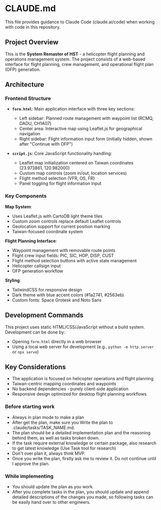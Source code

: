 # CLAUDE.md

This file provides guidance to Claude Code (claude.ai/code) when working with code in this repository.

## Project Overview

This is the **System Remaster of HST** - a helicopter flight planning and operations management system. The project consists of a web-based interface for flight planning, crew management, and operational flight plan (OFP) generation.

## Architecture

### Frontend Structure
- **`form.html`**: Main application interface with three key sections:
  - Left sidebar: Planned route management with waypoint list (RCMQ, DADU, CH1A07)
  - Center area: Interactive map using Leaflet.js for geographical navigation
  - Right sidebar: Flight information input form (initially hidden, shown after "Continue with OFP")

- **`script.js`**: Core JavaScript functionality handling:
  - Leaflet map initialization centered on Taiwan coordinates (23.973861, 120.982000)
  - Custom map controls (zoom in/out, location services)
  - Flight method selection (VFR, OS, FR)
  - Panel toggling for flight information input

### Key Components

**Map System**:
- Uses Leaflet.js with CartoDB light theme tiles
- Custom zoom controls replace default Leaflet controls
- Geolocation support for current position marking
- Taiwan-focused coordinate system

**Flight Planning Interface**:
- Waypoint management with removable route points
- Flight crew input fields: PIC, SIC, HOP, DISP, CUST
- Flight method selection buttons with active state management
- Helicopter callsign input
- OFP generation workflow

**Styling**: 
- TailwindCSS for responsive design
- Dark theme with blue accent colors (#1a2741, #2563eb)
- Custom fonts: Space Grotesk and Noto Sans

## Development Commands

This project uses static HTML/CSS/JavaScript without a build system. Development can be done by:
- Opening `form.html` directly in a web browser
- Using a local web server for development (e.g., `python -m http.server` or `npx serve`)

## Key Considerations

- The application is focused on helicopter operations and flight planning
- Taiwan-centric mapping coordinates and waypoints
- No backend dependencies - purely client-side application
- Responsive design optimized for desktop flight planning workflows

### Before starting work
- Always in plan mode to make a plan
- After get the plan, make sure you Write the plan to .claude/tasks/TASK_NAME.md.
- The plan should be a detailed implementation plan and the reasoning behind them, as well as tasks broken down.
- If the task require external knowledge or certain package, also research to get latest knowledge (Use Task tool for research)
- Don't over plan it, always think MVP.
- Once you write the plan, firstly ask me to review it. Do not continue until I approve the plan.

### While implementing
- You should update the plan as you work.
- After you complete tasks in the plan, you should update and append detailed descriptions of the changes you made, so following tasks can be easily hand over to other engineers.